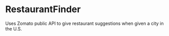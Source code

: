 # RestaurantFinder
Uses Zomato public API to give restaurant suggestions when given a city in the U.S.
